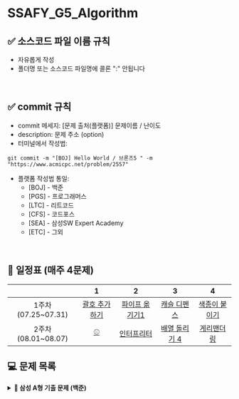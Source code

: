 # SSAFY_G5_Algorithm


## ✅ 소스코드 파일 이름 규칙
- 자유롭게 작성 
- 폴더명 또는 소스코드 파일명에 콜론 ":" 안됩니다

<br />

## ✅ commit 규칙
- commit 메세지: [문제 출처(플랫폼)] 문제이름 / 난이도  
- description: 문제 주소 (option)
- 터미널에서 작성법: 
```
git commit -m "[BOJ] Hello World / 브론즈5 " -m "https://www.acmicpc.net/problem/2557"
```
- 플랫폼 작성법 통일: 
  * [BOJ] - 백준 
  * [PGS] - 프로그래머스
  * [LTC] - 리트코드
  * [CFS] - 코드포스
  * [SEA] - 삼성SW Expert Academy
  * [ETC] - 그외

<br />

## **📅 일정표 (매주 4문제)**

| |1|2|3|4|
|:-:|:-:|:-:|:-:|:-:|
|1주차(07.25~07.31)|[괄호 추가하기](https://www.acmicpc.net/problem/16637)|[파이프 옮기기1](https://www.acmicpc.net/problem/17070)|[캐슬 디펜스](https://www.acmicpc.net/problem/17135)|[색종이 붙이기](https://www.acmicpc.net/problem/17136)|
|2주차(08.01~08.07)|[⚾](https://www.acmicpc.net/problem/17281)|[인터프리터](https://www.acmicpc.net/problem/3954)|[배열 돌리기 4](https://www.acmicpc.net/problem/17406)|[게리맨더링](https://www.acmicpc.net/problem/17471)|


## **💻 문제 목록**
<details markdown="1">
<summary><strong>📄 삼성 A형 기출 문제 (백준)</summary></strong>

|          문제         |  레벨 |  유형  |
| :-------------------: | :----: | :----: |
|  [괄호 추가하기](https://www.acmicpc.net/problem/16637)   |  G4   | Brute force |
|   [파이프 옮기기1](https://www.acmicpc.net/problem/17070)   |  G5   | DP, Graphs |
|  [캐슬 디펜스](https://www.acmicpc.net/problem/17135)  |  G3   | Implementation, Brute force, simulation |
| [색종이 붙이기](https://www.acmicpc.net/problem/17136) |  G2   | Brute force, back tracking |
|   [⚾](https://www.acmicpc.net/problem/17281)   |  G4   |  |
| [인터프리터](https://www.acmicpc.net/problem/3954) |  G1   |  |
|   [배열 돌리기 4](https://www.acmicpc.net/problem/17406)  |  G4   |  |
|   [게리맨더링](https://www.acmicpc.net/problem/17471)  |  G4   |  |
|   [다리 만들기 2](https://www.acmicpc.net/problem/17472)  |  G1   |  |

